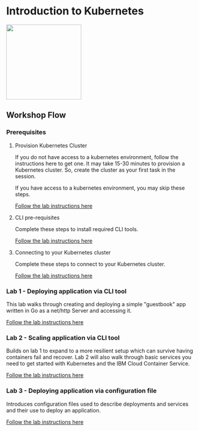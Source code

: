 # Introduction to Kubernetes

<img src="https://kubernetes.io/images/favicon.png" width="200">


## Workshop Flow

### Prerequisites

1. Provision Kubernetes Cluster

    If you do not have access to a kubernetes environment, follow the instructions here to get one. It may take 15-30 minutes to provision a Kubernetes cluster. So, create the cluster as your first task in the session. 

    If you have access to a kubernetes environment, you may skip these steps.

    [Follow the lab instructions here](Lab0a)

1. CLI pre-requisites

    Complete these steps to install required CLI tools.

    [Follow the lab instructions here](Lab0b)

1. Connecting to your Kubernetes cluster

    Complete these steps to connect to your Kubernetes cluster.

    [Follow the lab instructions here](Lab0c)


### Lab 1 - Deploying application via CLI tool

This lab walks through creating and deploying a simple "guestbook" app written in Go as a net/http Server and accessing it.

[Follow the lab instructions here](Lab1)

### Lab 2 - Scaling application via CLI tool

Builds on lab 1 to expand to a more resilient setup which can survive having containers fail and recover. Lab 2 will also walk through basic services you need to get started with Kubernetes and the IBM Cloud Container Service.

[Follow the lab instructions here](Lab2)

### Lab 3 - Deploying application via configuration file

Introduces configuration files used to describe deployments and services and their use to deploy an application.

[Follow the lab instructions here](Lab3)
